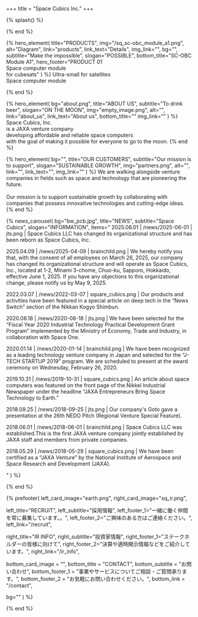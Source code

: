 +++
title = "Space Cubics Inc."
+++

{% splash() %}
<!--display element -->
{% end %}

{% hero_element(
  title="PRODUCTS",
  img="/sq_sc-obc_module_a1.png",
  alt="Diagram",
  link="products",
  link_text="Details",
  img_link="",
  bg="",
  subtitle="Make the impossible",
  slogan="POSSIBLE",
  bottom_title="SC-OBC Module A1",
  hero_footer="PRODUCT 01 <br> Space computer module <br> for cubesats"
) %}
Ultra-small for satellites
<br>
Space computer module

{% end %}

{% hero_element(
  bg="about.png",
  title="ABOUT US",
  subtitle="To drink beer",
  slogan="ON THE MOON",
  img="empty_image.png",
  alt="",
  link="about_us",
  link_text="About us",
  bottom_title=""
  img_link=""
) %}
Space Cubics, Inc.
<br>is a JAXA venture company
<br>developing affordable and reliable space computers
<br>with the goal of making it possible for everyone to go to the moon.
{% end %}

{% hero_element(
  bg="",
  title="OUR CUSTOMERS",
  subtitle="Our mission is to support",
  slogan="SUSTAINABLE GROWTH",
  img="partners.png",
  alt="",
  link="",
  link_text="",
  img_link=""
) %}
We are walking alongside venture companies in fields such as space and technology that are pioneering the future.
<br><br>
Our mission is to support sustainable growth by collaborating with companies that possess innovative technologies and cutting-edge ideas.
{% end %}

{% news_carousel(
  bg="bw_pcb.jpg",
  title="NEWS",
  subtitle="Space Cubics",
  slogan="INFORMATION",
  items="
2025.06.01 | /news/2025-06-01 | jts.png | Space Cubics LLC has changed its organizational structure and has been reborn as Space Cubics, Inc. 

2025.04.09 | /news/2025-04-09 | brainchild.png | We hereby notify you that, with the consent of all employees on March 26, 2025, our company has changed its organizational structure and will operate as Space Cubics, Inc., located at 1-2, Minami 3-chome, Chuo-ku, Sapporo, Hokkaido, effective June 1, 2025. If you have any objections to this organizational change, please notify us by May 9, 2025.

2022.03.07 | /news/2022-03-07 | square_cubics.png | Our products and activities have been featured in a special article on deep tech in the “News Switch” section of the Nikkan Kogyo Shimbun.

2020.08.18 | /news/2020-08-18 | jts.png | We have been selected for the “Fiscal Year 2020 Industrial Technology Practical Development Grant Program” implemented by the Ministry of Economy, Trade and Industry, in collaboration with Space One.

2020.01.14 | /news/2020-01-14 | brainchild.png | We have been recognized as a leading technology venture company in Japan and selected for the “J-TECH STARTUP 2019” program. We are scheduled to present at the award ceremony on Wednesday, February 26, 2020.

2019.10.31 | /news/2019-10-31 | square_cubics.png | An article about space computers was featured on the front page of the Nikkei Industrial Newspaper under the headline “JAXA Entrepreneurs Bring Space Technology to Earth.”
    
2018.09.25 | /news/2018-09-25 | jts.png | Our company's Goto gave a presentation at the 26th NEDO Pitch (Regional Venture Special Feature).  

2018.06.01 | /news/2018-06-01 | brainchild.png | Space Cubics LLC was established.This is the first JAXA venture company jointly established by JAXA staff and members from private companies. 

2018.05.29 | /news/2018-05-29 | square_cubics.png | We have been certified as a “JAXA Venture” by the National Institute of Aerospace and Space Research and Development (JAXA).

  "
) %}
<!--display element -->
{% end %}

{% prefooter(
  left_card_image="earth.png", 
  right_card_image="sq_ir.png",

 left_title="RECRUIT",
  left_subtitle="採用情報",
  left_footer_1="一緒に働く仲間を常に募集しています。。",
  left_footer_2="ご興味のある方はご連絡ください。",
  left_link="/recruit",

  right_title="IR INFO",
  right_subtitle="投資家情報",
  right_footer_1="ステークホルダーの皆様に向けて",
  right_footer_2="決算や適時開示情報などをご紹介しています。",
  right_link="/ir_info",

  bottom_card_image = "<!--display element -->",
  bottom_title = "CONTACT",
  bottom_subtitle = "お問い合わせ",
  bottom_footer_1 = "事業やサービスについてご相談・ご質問承ります。",
  bottom_footer_2 = "お気軽にお問い合わせください。",
  bottom_link = "/contact", 

  bg=""
) %}
<!--display element -->
{% end %}

